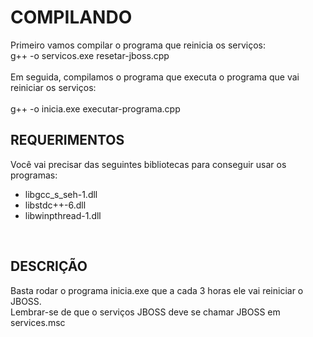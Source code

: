 # COMPILANDO
Primeiro vamos compilar o programa que reinicia os serviços: <br /> 
g++ -o servicos.exe resetar-jboss.cpp <br /> <br /> 
Em seguida, compilamos o programa que executa o programa que vai reiniciar os serviços: <br /> <br /> 
g++ -o inicia.exe executar-programa.cpp

## REQUERIMENTOS
Você vai precisar das seguintes bibliotecas para conseguir usar os programas: <br /> 
- libgcc_s_seh-1.dll <br /> 
- libstdc++-6.dll <br /> 
- libwinpthread-1.dll
<br /> 

## DESCRIÇÃO
Basta rodar o programa inicia.exe que a cada 3 horas ele vai reiniciar o JBOSS.
<br /> 
Lembrar-se de que o serviços JBOSS deve se chamar JBOSS em services.msc